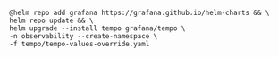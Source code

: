 	@helm repo add grafana https://grafana.github.io/helm-charts && \
	helm repo update && \
	helm upgrade --install tempo grafana/tempo \
	-n observability --create-namespace \
	-f tempo/tempo-values-override.yaml	
    